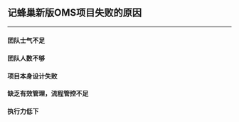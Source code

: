 ## 记蜂巢新版OMS项目失败的原因

------------

#### 团队士气不足
#### 团队人数不够
#### 项目本身设计失败
#### 缺乏有效管理，流程管控不足
#### 执行力低下
